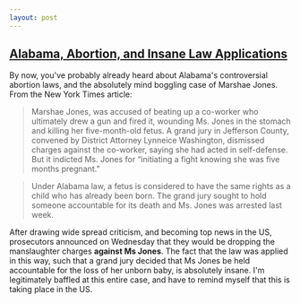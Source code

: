 ```yaml
---
layout: post
---
```

## [Alabama, Abortion, and Insane Law Applications](https://www.nytimes.com/2019/07/03/us/charges-dropped-alabama-woman-pregnant.html?action=click&module=Top+Stories&pgtype=Homepage&fbclid=IwAR3P6lvCmH_TCioufgEmV9Xer4EN55buLLNJ-oK1xfyg9mKwTcZRomkpKqg)

By now, you've probably already heard about Alabama's controversial abortion laws, and the absolutely mind boggling case of Marshae Jones. From the New York Times article:

> Marshae Jones, was accused of beating up a co-worker who ultimately drew a gun and fired it, wounding Ms. Jones in the stomach and killing her five-month-old fetus. A grand jury in Jefferson County, convened by District Attorney Lynneice Washington, dismissed charges against the co-worker, saying she had acted in self-defense. But it indicted Ms. Jones for “initiating a fight knowing she was five months pregnant.”

> Under Alabama law, a fetus is considered to have the same rights as a child who has already been born. The grand jury sought to hold someone accountable for its death and Ms. Jones was arrested last week.

After drawing wide spread criticism, and becoming top news in the US, prosecutors announced on Wednesday that they would be dropping the manslaughter charges **against Ms Jones**. The fact that the law was applied in this way, such that a grand jury decided that Ms Jones be held accountable for the loss of her unborn baby, is absolutely insane. I'm legitimately baffled at this entire case, and have to remind myself that this is taking place in the US.
